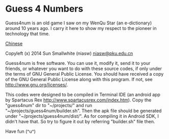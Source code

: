 Guess 4 Numbers
======

Guess4num is an old game I saw on my WenQu Star (an e-dictionary) around 10 years ago. I carry it here to show my respect to the pioneer in technology that time.

[Chinese](https://github.com/niasw/guess4num/blob/master/README-zh-rCN.md)

Copyleft (x) 2014 Sun Smallwhite (niasw) <niasw@pku.edu.cn>

Guess4num is free software. You can use it, modify it, send it to your friends, or whatever you want to do with these source codes, if only under the terms of GNU General Public License. You should have received a copy of the GNU General Public License along with this program. If not, see <http://www.gnu.org/licenses/>.

This codes were designed to be compiled in Terminal IDE (an android app by Spartacus Rex <http://www.spartacusrex.com/index.htm>). Copy the "guess4num" dir to "~/projects/" and run "~/projects/guess4num/builder.sh". Then the apk file should be generated under "~/projects/guess4num/dist/". As for compiling it in Android SDK, I didn't have that. So try to figure it out by referring "builder.sh" file then.

Have fun (^u^)
